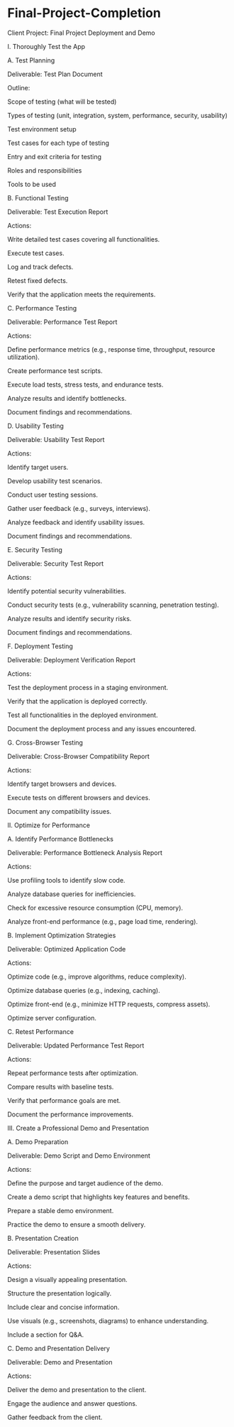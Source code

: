 # Final-Project-Completion

Client Project: Final Project Deployment and Demo

I. Thoroughly Test the App

A. Test Planning

Deliverable: Test Plan Document

Outline:

Scope of testing (what will be tested)

Types of testing (unit, integration, system, performance, security, usability)

Test environment setup

Test cases for each type of testing

Entry and exit criteria for testing

Roles and responsibilities

Tools to be used

B. Functional Testing

Deliverable: Test Execution Report

Actions:

Write detailed test cases covering all functionalities.

Execute test cases.

Log and track defects.

Retest fixed defects.

Verify that the application meets the requirements.

C. Performance Testing

Deliverable: Performance Test Report

Actions:

Define performance metrics (e.g., response time, throughput, resource utilization).

Create performance test scripts.

Execute load tests, stress tests, and endurance tests.

Analyze results and identify bottlenecks.

Document findings and recommendations.

D. Usability Testing

Deliverable: Usability Test Report

Actions:

Identify target users.

Develop usability test scenarios.

Conduct user testing sessions.

Gather user feedback (e.g., surveys, interviews).

Analyze feedback and identify usability issues.

Document findings and recommendations.

E. Security Testing

Deliverable: Security Test Report

Actions:

Identify potential security vulnerabilities.

Conduct security tests (e.g., vulnerability scanning, penetration testing).

Analyze results and identify security risks.

Document findings and recommendations.

F. Deployment Testing

Deliverable: Deployment Verification Report

Actions:

Test the deployment process in a staging environment.

Verify that the application is deployed correctly.

Test all functionalities in the deployed environment.

Document the deployment process and any issues encountered.

G. Cross-Browser Testing

Deliverable: Cross-Browser Compatibility Report

Actions:

Identify target browsers and devices.

Execute tests on different browsers and devices.

Document any compatibility issues.

II. Optimize for Performance

A. Identify Performance Bottlenecks

Deliverable: Performance Bottleneck Analysis Report

Actions:

Use profiling tools to identify slow code.

Analyze database queries for inefficiencies.

Check for excessive resource consumption (CPU, memory).

Analyze front-end performance (e.g., page load time, rendering).

B. Implement Optimization Strategies

Deliverable: Optimized Application Code

Actions:

Optimize code (e.g., improve algorithms, reduce complexity).

Optimize database queries (e.g., indexing, caching).

Optimize front-end (e.g., minimize HTTP requests, compress assets).

Optimize server configuration.

C. Retest Performance

Deliverable: Updated Performance Test Report

Actions:

Repeat performance tests after optimization.

Compare results with baseline tests.

Verify that performance goals are met.

Document the performance improvements.

III. Create a Professional Demo and Presentation

A. Demo Preparation

Deliverable: Demo Script and Demo Environment

Actions:

Define the purpose and target audience of the demo.

Create a demo script that highlights key features and benefits.

Prepare a stable demo environment.

Practice the demo to ensure a smooth delivery.

B. Presentation Creation

Deliverable: Presentation Slides

Actions:

Design a visually appealing presentation.

Structure the presentation logically.

Include clear and concise information.

Use visuals (e.g., screenshots, diagrams) to enhance understanding.

Include a section for Q&A.

C. Demo and Presentation Delivery

Deliverable: Demo and Presentation

Actions:

Deliver the demo and presentation to the client.

Engage the audience and answer questions.

Gather feedback from the client.

